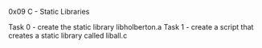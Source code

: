 0x09 C - Static Libraries

Task 0 - create the static library libholberton.a
Task 1 - create a script that creates a static library called liball.c
